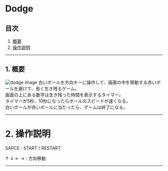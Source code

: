 # Dodge

## 目次
1. [概要](#1-概要)
2. [操作説明](#2-操作説明)

---
## 1. 概要
![dodge image](https://user-images.githubusercontent.com/53047744/172034205-306d186c-b1c7-4286-a5c6-96f2065fc906.png)
白いボールを方向キーに操作して、画面の中を移動する赤いボールを避けて、長く生き残るゲーム。  
画面の上にある数字は生き残った時間を表示するタイマー。  
タイマーが5秒、10秒になったらボールのスピードが速くなる。  
白いボールが赤いボールに当たったら、ゲームは終了になる。

---
# 2. 操作説明
SAPCE : START / RESTART

↑ ↓ ← → : 方向移動

---
